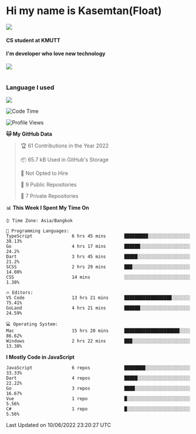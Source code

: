 # Hi my name is Kasemtan(Float)
![](https://64.media.tumblr.com/9c2a8f831efe8da556ffbf89cebb52c9/b86c1ab833a37e32-93/s1280x1920/d000dc22f75df64be2bc150f5fa69c4f6df6bb07.gifv)
#### CS student at KMUTT
#### I'm developer who love new technology
[![](https://github-readme-stats.vercel.app/api?username=FloatKasemtan&show_icons=true&theme=nightowl)]()
#
### Language I used
[![](https://github-readme-stats.vercel.app/api/top-langs/?username=FloatKasemtan&layout=compact&theme=nightowl)]()
<!--START_SECTION:waka-->
![Code Time](http://img.shields.io/badge/Code%20Time-435%20hrs%207%20mins-blue)

![Profile Views](http://img.shields.io/badge/Profile%20Views-0-blue)

**🐱 My GitHub Data** 

> 🏆 61 Contributions in the Year 2022
 > 
> 📦 65.7 kB Used in GitHub's Storage 
 > 
> 🚫 Not Opted to Hire
 > 
> 📜 9 Public Repositories 
 > 
> 🔑 7 Private Repositories  
 > 
📊 **This Week I Spent My Time On** 

```text
⌚︎ Time Zone: Asia/Bangkok

💬 Programming Languages: 
TypeScript               6 hrs 45 mins       █████████░░░░░░░░░░░░░░░░   38.13% 
Go                       4 hrs 17 mins       ██████░░░░░░░░░░░░░░░░░░░   24.2% 
Dart                     3 hrs 45 mins       █████░░░░░░░░░░░░░░░░░░░░   21.2% 
SCSS                     2 hrs 29 mins       ███░░░░░░░░░░░░░░░░░░░░░░   14.08% 
CSS                      14 mins             ░░░░░░░░░░░░░░░░░░░░░░░░░   1.38%

🔥 Editors: 
VS Code                  13 hrs 21 mins      ██████████████████░░░░░░░   75.41% 
GoLand                   4 hrs 21 mins       ██████░░░░░░░░░░░░░░░░░░░   24.59%

💻 Operating System: 
Mac                      15 hrs 20 mins      █████████████████████░░░░   86.62% 
Windows                  2 hrs 22 mins       ███░░░░░░░░░░░░░░░░░░░░░░   13.38%

```

**I Mostly Code in JavaScript** 

```text
JavaScript               6 repos             ████████░░░░░░░░░░░░░░░░░   33.33% 
Dart                     4 repos             █████░░░░░░░░░░░░░░░░░░░░   22.22% 
Go                       3 repos             ████░░░░░░░░░░░░░░░░░░░░░   16.67% 
Vue                      1 repo              █░░░░░░░░░░░░░░░░░░░░░░░░   5.56% 
C#                       1 repo              █░░░░░░░░░░░░░░░░░░░░░░░░   5.56%

```



 Last Updated on 10/06/2022 23:20:27 UTC
<!--END_SECTION:waka-->
<!--
**FloatKasemtan/FloatKasemtan** is a ✨ _special_ ✨ repository because its `README.md` (this file) appears on your GitHub profile.

Here are some ideas to get you started:

- 🔭 I’m currently working on ...
- 🌱 I’m currently learning ...
- 👯 I’m looking to collaborate on ...
- 🤔 I’m looking for help with ...
- 💬 Ask me about ...
- 📫 How to reach me: ...
- 😄 Pronouns: ...
- ⚡ Fun fact: ...
-->
